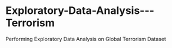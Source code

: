 # Exploratory-Data-Analysis---Terrorism
Performing Exploratory Data Analysis on Global Terrorism Dataset
